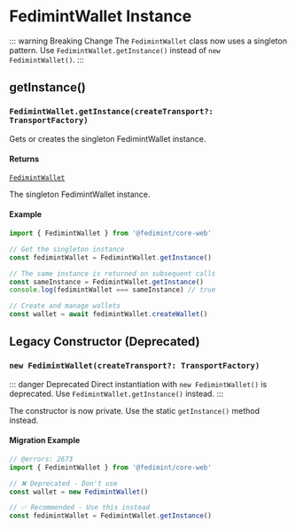 # FedimintWallet Instance

::: warning Breaking Change
The `FedimintWallet` class now uses a singleton pattern. Use `FedimintWallet.getInstance()` instead of `new FedimintWallet()`.
:::

## getInstance()

### `FedimintWallet.getInstance(createTransport?: TransportFactory)`

Gets or creates the singleton FedimintWallet instance.

#### Returns

[`FedimintWallet`](index.md)

The singleton FedimintWallet instance.

#### Example

```ts twoslash
import { FedimintWallet } from '@fedimint/core-web'

// Get the singleton instance
const fedimintWallet = FedimintWallet.getInstance()

// The same instance is returned on subsequent calls
const sameInstance = FedimintWallet.getInstance()
console.log(fedimintWallet === sameInstance) // true

// Create and manage wallets
const wallet = await fedimintWallet.createWallet()
```

## Legacy Constructor (Deprecated)

### `new FedimintWallet(createTransport?: TransportFactory)`

::: danger Deprecated
Direct instantiation with `new FedimintWallet()` is deprecated. Use `FedimintWallet.getInstance()` instead.
:::

The constructor is now private. Use the static `getInstance()` method instead.

#### Migration Example

```ts twoslash
// @errors: 2673
import { FedimintWallet } from '@fedimint/core-web'

// ❌ Deprecated - Don't use
const wallet = new FedimintWallet()

// ✅ Recommended - Use this instead
const fedimintWallet = FedimintWallet.getInstance()
```

